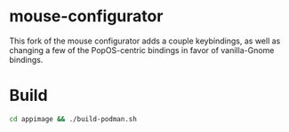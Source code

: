 # mouse-configurator

This fork of the mouse configurator adds a couple keybindings, as well as changing a few of the PopOS-centric bindings in favor of vanilla-Gnome bindings.

# Build
```bash
cd appimage && ./build-podman.sh
```